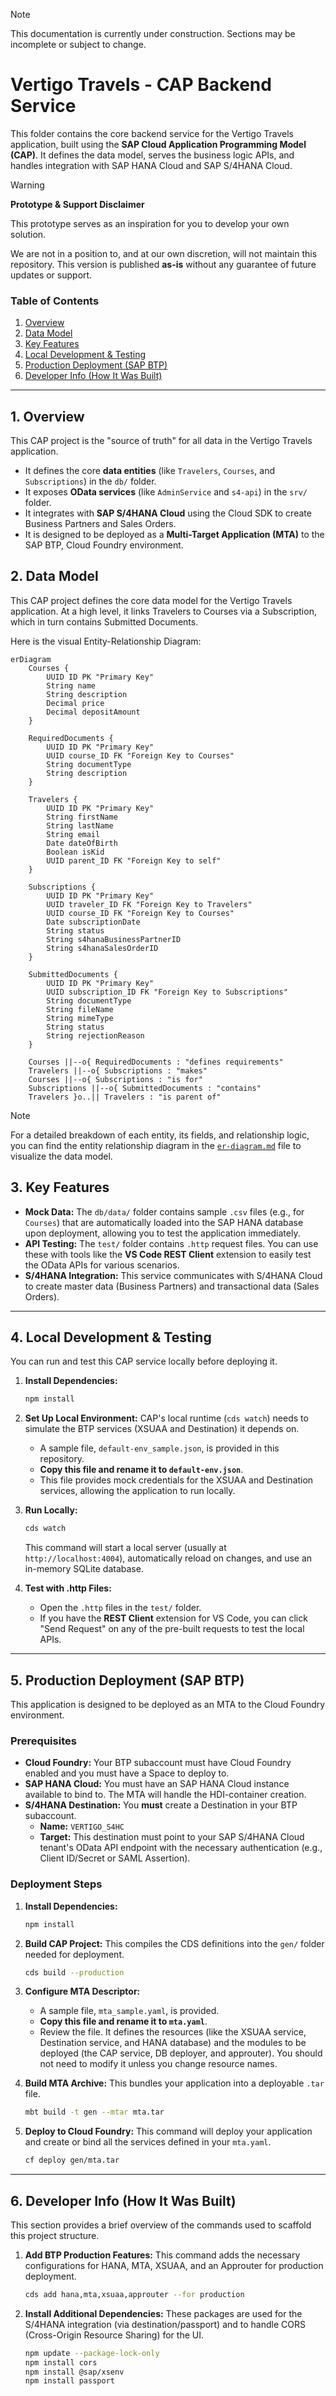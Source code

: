 > [!NOTE]
> This documentation is currently under construction. Sections may be incomplete or subject to change.

# Vertigo Travels - CAP Backend Service

This folder contains the core backend service for the Vertigo Travels application, built using the **SAP Cloud Application Programming Model (CAP)**. It defines the data model, serves the business logic APIs, and handles integration with SAP HANA Cloud and SAP S/4HANA Cloud.

> [!WARNING]
> **Prototype & Support Disclaimer**
>
> This prototype serves as an inspiration for you to develop your own solution.
>
> We are not in a position to, and at our own discretion, will not maintain this repository. This version is published **as-is** without any guarantee of future updates or support.

### Table of Contents

1.  [Overview](#1-overview)
2.  [Data Model](#2-data-model)
3.  [Key Features](#2-key-features)
4.  [Local Development & Testing](#3-local-development--testing)
5.  [Production Deployment (SAP BTP)](#4-production-deployment-sap-btp)
6.  [Developer Info (How It Was Built)](#5-developer-info-how-it-was-built)

---

## 1. Overview

This CAP project is the "source of truth" for all data in the Vertigo Travels application.

* It defines the core **data entities** (like `Travelers`, `Courses`, and `Subscriptions`) in the `db/` folder.
* It exposes **OData services** (like `AdminService` and `s4-api`) in the `srv/` folder.
* It integrates with **SAP S/4HANA Cloud** using the Cloud SDK to create Business Partners and Sales Orders.
* It is designed to be deployed as a **Multi-Target Application (MTA)** to the SAP BTP, Cloud Foundry environment.

## 2. Data Model

This CAP project defines the core data model for the Vertigo Travels application. At a high level, it links Travelers to Courses via a Subscription, which in turn contains Submitted Documents.

Here is the visual Entity-Relationship Diagram:

```mermaid
erDiagram
    Courses {
        UUID ID PK "Primary Key"
        String name
        String description
        Decimal price
        Decimal depositAmount
    }

    RequiredDocuments {
        UUID ID PK "Primary Key"
        UUID course_ID FK "Foreign Key to Courses"
        String documentType
        String description
    }

    Travelers {
        UUID ID PK "Primary Key"
        String firstName
        String lastName
        String email
        Date dateOfBirth
        Boolean isKid
        UUID parent_ID FK "Foreign Key to self"
    }

    Subscriptions {
        UUID ID PK "Primary Key"
        UUID traveler_ID FK "Foreign Key to Travelers"
        UUID course_ID FK "Foreign Key to Courses"
        Date subscriptionDate
        String status
        String s4hanaBusinessPartnerID
        String s4hanaSalesOrderID
    }

    SubmittedDocuments {
        UUID ID PK "Primary Key"
        UUID subscription_ID FK "Foreign Key to Subscriptions"
        String documentType
        String fileName
        String mimeType
        String status
        String rejectionReason
    }

    Courses ||--o{ RequiredDocuments : "defines requirements"
    Travelers ||--o{ Subscriptions : "makes"
    Courses ||--o{ Subscriptions : "is for"
    Subscriptions ||--o{ SubmittedDocuments : "contains"
    Travelers }o..|| Travelers : "is parent of"
```
> [!NOTE]
> For a detailed breakdown of each entity, its fields, and relationship logic, you can find the entity relationship diagram in the [`er-diagram.md`](./er-diagram.md) file to visualize the data model.

## 3. Key Features

* **Mock Data:** The `db/data/` folder contains sample `.csv` files (e.g., for `Courses`) that are automatically loaded into the SAP HANA database upon deployment, allowing you to test the application immediately.
* **API Testing:** The `test/` folder contains `.http` request files. You can use these with tools like the **VS Code REST Client** extension to easily test the OData APIs for various scenarios.
* **S/4HANA Integration:** This service communicates with S/4HANA Cloud to create master data (Business Partners) and transactional data (Sales Orders).

---

## 4. Local Development & Testing

You can run and test this CAP service locally before deploying it.

1.  **Install Dependencies:**
    ```bash
    npm install
    ```

2.  **Set Up Local Environment:**
    CAP's local runtime (`cds watch`) needs to simulate the BTP services (XSUAA and Destination) it depends on.
    * A sample file, `default-env_sample.json`, is provided in this repository.
    * **Copy this file and rename it to `default-env.json`**.
    * This file provides mock credentials for the XSUAA and Destination services, allowing the application to run locally.

3.  **Run Locally:**
    ```bash
    cds watch
    ```
    This command will start a local server (usually at `http://localhost:4004`), automatically reload on changes, and use an in-memory SQLite database.

4.  **Test with .http Files:**
    * Open the `.http` files in the `test/` folder.
    * If you have the **REST Client** extension for VS Code, you can click "Send Request" on any of the pre-built requests to test the local APIs.

---

## 5. Production Deployment (SAP BTP)

This application is designed to be deployed as an MTA to the Cloud Foundry environment.

### Prerequisites

* **Cloud Foundry:** Your BTP subaccount must have Cloud Foundry enabled and you must have a Space to deploy to.
* **SAP HANA Cloud:** You must have an SAP HANA Cloud instance available to bind to. The MTA will handle the HDI-container creation.
* **S/4HANA Destination:** You **must** create a Destination in your BTP subaccount.
    * **Name:** `VERTIGO_S4HC`
    * **Target:** This destination must point to your SAP S/4HANA Cloud tenant's OData API endpoint with the necessary authentication (e.g., Client ID/Secret or SAML Assertion).

### Deployment Steps

1.  **Install Dependencies:**
    ```bash
    npm install
    ```

2.  **Build CAP Project:**
    This compiles the CDS definitions into the `gen/` folder needed for deployment.
    ```bash
    cds build --production
    ```

3.  **Configure MTA Descriptor:**
    * A sample file, `mta_sample.yaml`, is provided.
    * **Copy this file and rename it to `mta.yaml`**.
    * Review the file. It defines the resources (like the XSUAA service, Destination service, and HANA database) and the modules to be deployed (the CAP service, DB deployer, and approuter). You should not need to modify it unless you change resource names.

4.  **Build MTA Archive:**
    This bundles your application into a deployable `.tar` file.
    ```bash
    mbt build -t gen --mtar mta.tar
    ```

5.  **Deploy to Cloud Foundry:**
    This command will deploy your application and create or bind all the services defined in your `mta.yaml`.
    ```bash
    cf deploy gen/mta.tar
    ```

---

## 6. Developer Info (How It Was Built)

This section provides a brief overview of the commands used to scaffold this project structure.

1.  **Add BTP Production Features:**
    This command adds the necessary configurations for HANA, MTA, XSUAA, and an Approuter for production deployment.
    ```bash
    cds add hana,mta,xsuaa,approuter --for production
    ```

2.  **Install Additional Dependencies:**
    These packages are used for the S/4HANA integration (via destination/passport) and to handle CORS (Cross-Origin Resource Sharing) for the UI.
    ```bash
    npm update --package-lock-only
    npm install cors
    npm install @sap/xsenv
    npm install passport
    ```